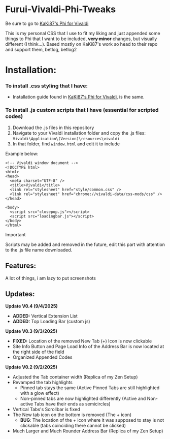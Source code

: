 # Furui-Vivaldi-Phi-Tweaks
Be sure to go to [KaKi87's Phi for Vivaldi](https://github.com/KaKi87/phi-for-vivaldi)

This is my personal CSS that I use to fit my liking and just appended some things to Phi that I want to be included, **~~very minor~~** changes, but visually different (I think...). Based mostly on KaKi87's work so head to their repo and support them, betlog, betlog2


# Installation:
### **To install .css styling that I have:**
+ Installation guide found in [KaKi87's Phi for Vivaldi](https://github.com/KaKi87/phi-for-vivaldi), is the same.

### **To install .js custom scripts that I have (essential for scripted codes)**
1. Download the .js files in this repository
2. Navigate to your Vivaldi installation folder and copy the .js files: 
\
``Vivaldi\Application\(Version)\resources\vivaldi``
3. In that folder, find ``window.html`` and edit it to include <script src="filename.js"></script>

Example below:

```
<!-- Vivaldi window document -->
<!DOCTYPE html>
<html>
<head>
  <meta charset="UTF-8" />
  <title>Vivaldi</title>
  <link rel="stylesheet" href="style/common.css" />
  <link rel="stylesheet" href="chrome://vivaldi-data/css-mods/css" />
</head>

<body>
  <script src="closepop.js"></script>
  <script src="loadingbar.js"></script>
</body>
</html>
```
> [!IMPORTANT]
> Scripts may be added and removed in the future, edit this part with attention to the .js file name downloaded.
  

## Features:

A lot of things, i am lazy to put screenshots

## Updates:

**Update V0.4 (9/4/2025)**
+ **ADDED:** Vertical Extension List
+ **ADDED:** Top Loading Bar (custom js)

**Update V0.3 (9/3/2025)**
+ **FIXED:** Location of the removed New Tab (+) Icon is now clickable
+ Site Info Button and Page Load Info of the Address Bar is now located at the right side of the field
+ Organized Appended Codes

**Update V0.2 (9/2/2025)**
+ Adjusted the Tab container width (Replica of my Zen Setup)
+ Revamped the tab highlights
  + Pinned tab stays the same (Active Pinned Tabs are still highlighted with a glow effect)
  + Non-pinned tabs are now highlighted differently (Active and Non-active Tabs have their ends as semicircles)
+ Vertical Tabs's Scrollbar is fixed
+ The New tab icon on the bottom is removed (The + icon)
  + **BUG**: The location of the + icon where it was supposed to stay is not clickable (tabs coinciding there cannot be clicked)
+ Much Larger and Much Rounder Address Bar (Replica of my Zen Setup)
